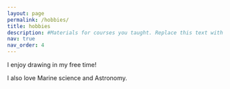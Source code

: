 ```yaml
---
layout: page
permalink: /hobbies/
title: hobbies
description: #Materials for courses you taught. Replace this text with your description.
nav: true
nav_order: 4
---
```


I enjoy drawing in my free time! 

I also love Marine science and Astronomy. 


<!-- I'd like to share some of my drawings here :) -->

<!-- ## artworks -->

<!--
For now, this page is assumed to be a static description of your courses. You can convert it to a collection similar to `_projects/` so that you can have a dedicated page for each course.

Organize your courses by years, topics, or universities, however you like!
-->
